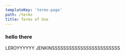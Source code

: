 ```yaml
---
templateKey: 'terms-page'
path: /terms
title: Terms of Use
---
```

### hello there
LEROYYYYYY JENKINSSSSSSSSSSSSSSSSSSSSSSSS
